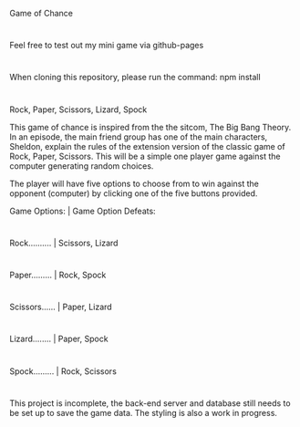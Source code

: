 Game of Chance
#

Feel free to test out my mini game via github-pages
#

When cloning this repository, please run the command: npm install
#

Rock, Paper, Scissors, Lizard, Spock

This game of chance is inspired from the the sitcom, The Big Bang Theory. In an episode, the main friend group has one of the main characters, Sheldon, explain the rules of the extension version of the classic game of Rock, Paper, Scissors.
This will be a simple one player game against the computer generating random choices.

The player will have five options to choose from to win against the opponent (computer) by clicking one of the five buttons provided.

Game Options: | Game Option Defeats:
#
Rock.......... | Scissors, Lizard
#
Paper......... | Rock, Spock
#
Scissors...... | Paper, Lizard
#
Lizard........ | Paper, Spock
#
Spock......... | Rock, Scissors
#

This project is incomplete, the back-end server and database still needs to be set up to save the game data. The styling is also a work in progress.

